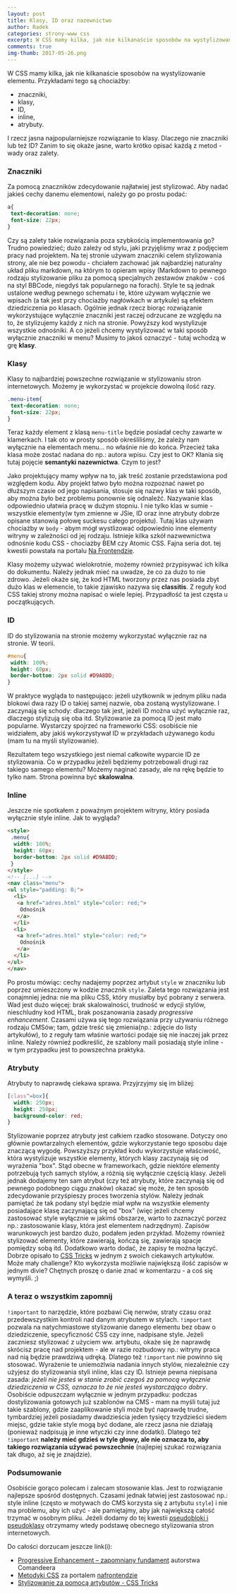 ```yaml
---
layout: post
title: Klasy, ID oraz nazewnictwo
author: Radek
categories: strony-www css
excerpt: W CSS mamy kilka, jak nie kilkanaście sposobów na wystylizowanie elementu. Przykładami tego..
comments: true
img-thumb: 2017-05-26.png
---
```



W CSS mamy kilka, jak nie kilkanaście sposobów na wystylizowanie elementu. Przykładami tego są chociażby:


- znaczniki,
- klasy,
- ID,
- inline,
- atrybuty.


I rzecz jasna najpopularniejsze rozwiązanie to klasy. Dlaczego nie znaczniki lub też ID? Zanim to się okaże jasne, warto krótko opisać każdą z metod - wady oraz zalety.

### Znaczniki

Za pomocą znaczników zdecydowanie najłatwiej jest stylizować. Aby nadać jakieś cechy danemu elementowi, należy go po prostu podać:

```css
a{
 text-decoration: none;
 font-size: 22px;
}
```

Czy są zalety takie rozwiązania poza szybkością implementowania go? Trudno powiedzieć; dużo zależy od stylu, jaki przyjęliśmy wraz z podjęciem pracy nad projektem. Na tej stronie używam znaczniki celem stylizowania strony, ale nie bez powodu - chciałem zachować jak najbardziej naturalny układ pliku markdown, na którym to opieram wpisy (Markdown to pewnego rodzaju stylizowanie pliku za pomocą specjalnych zestawów znaków - coś na styl BBCode, niegdyś tak popularnego na forach). Style te są jednak ustalone według pewnego schematu i te, które używam wyłącznie we wpisach (a tak jest przy chociażby nagłówkach w artykule) są efektem dziedziczenia po klasach. Ogólnie jednak rzecz biorąc rozwiązanie wykorzystujące wyłącznie znaczniki jest raczej odrzucane ze względu na to, że stylizujemy każdy z nich na stronie. Powyższy kod wystylizuje wszystkie odnośniki. A co jeżeli chcemy wystylizować w taki sposób wyłącznie znaczniki w menu? Musimy to jakoś oznaczyć - tutaj wchodzą w grę **klasy**.


### Klasy

Klasy to najbardziej powszechne rozwiązanie w stylizowaniu stron internetowych. Możemy je wykorzystać w projekcie dowolną ilość razy.

```css
.menu-item{
 text-decoration: none;
 font-size: 22px;
}
```

Teraz każdy element z klasą `menu-title` będzie posiadał cechy zawarte w klamerkach. I tak oto w prosty sposób określiliśmy, że zależy nam wyłącznie na elementach menu... no właśnie nie do końca. Przecież taka klasa może zostać nadana do np.: autora wpisu. Czy jest to OK? Kłania się tutaj pojęcie **semantyki nazewnictwa**. Czym to jest?

Jako projektujący mamy wpływ na to, jak treść zostanie przedstawiona pod względem kodu. Aby projekt łatwo było można rozpoznać nawet po dłuższym czasie od jego napisania, stosuje się nazwy klas w taki sposób, aby można było bez problemu ponownie się odnaleźć. Nazywanie klas odpowiednio ułatwia pracę w dużym stopniu. I nie tylko klas w sumie - wszystkie elementy(w tym zmienne w JSie, ID oraz inne atrybuty dobrze opisane stanowią połowę suckesu całego projektu). Tutaj klas używam chociażby w `body` - abym mógł wystlizować odpowiednio inne elementy witryny w zależności od jej rodzaju. Istnieje kilka szkół nazwewnictwa odnośnie kodu CSS - chociażby BEM czy Atomic CSS. Fajna seria dot. tej kwestii powstała na portalu [Na Frontendzie](https://nafrontendzie.pl/metodyki-css-1-oocss/).

Klasy możemy używać wielokrotnie, możemy również przypisywać ich kilka do dokumentu. Należy jednak mieć na uwadze, że co za dużo to nie zdrowo. Jeżeli okaże się, że kod HTML tworzony przez nas posiada zbyt dużo klas w elemencie, to takie zjawisko nazywa się **classitis**. Z reguły kod CSS takiej strony można napisać o wiele lepiej. Przypadłość ta jest częsta u początkujących.

### ID

ID do stylizowania na stronie możemy wykorzystać wyłącznie raz na stronie. W teorii.

```css
#menu{
 width: 100%;
 height: 60px;
 border-bottom: 2px solid #D9A8DD;
}
```

W praktyce wygląda to następująco: jeżeli użytkownik w jednym pliku nada blokowi dwa razy ID o takiej samej nazwie, oba zostaną wystylizowane. I zaczynają się schody: dlaczego tak jest, jeżeli ID można użyć wyłącznie raz, dlaczego stylizują się oba itd. Stylizowanie za pomocą ID jest mało popularne. Wystarczy spojrzeć na frameworki CSS: osobiście nie widziałem, aby jakiś wykorzystywał ID w przykładach używanego kodu (mam tu na myśli stylizowanie).

Rezultatem tego wszystkiego jest niemal całkowite wyparcie ID ze stylizowania. Co w przypadku jeżeli będziemy potrzebowali drugi raz takiego samego elementu? Możemy naginać zasady, ale na rękę będzie to tylko nam. Strona powinna być **skalowalna**.

### Inline
Jeszcze nie spotkałem z poważnym projektem witryny, który posiada wyłącznie style inline. Jak to wygląda?
```html
<style>
 .menu{
  width: 100%;
  height: 60px;
  border-bottom: 2px solid #D9A8DD;
 }
</style>
<!-- [...] -->
<nav class="menu">
<ul style="padding: 0;">
  <li>
   <a href="adres.html" style="color: red;">
    Odnośnik
   </a>
  </li>
  <li>
   <a href="adres.html" style="color: red;">
    Odnośnik
   </a>
  </li>
</ul>
</nav>
```

Po prostu mówiąc: cechy nadajemy poprzez artybut `style` w znaczniku lub poprzez umieszczony w kodzie znacznik `style`. Zaleta tego rozwiązania jest conajmniej jedna: nie ma pliku CSS, który musiałby być pobrany z serwera. Wad jest dużo więcej: brak skalowalności, trudność w edycji stylów, nieschludny kod HTML, brak poszanowania zasady *progressive enhancement*. Czasami używa się tego rozwiązania przy używaniu różnego rodzaju CMSów; tam, gdzie treść się zmienia(np.: zdjęcie do listy artykułów), to z reguły tam właśnie wartości podaje się nie inaczej jak przez inline. Należy również podkreślić, że szablony maili posiadają style inline - w tym przypadku jest to powszechna praktyka.

### Atrybuty
Atrybuty to naprawdę ciekawa sprawa. Przyjrzyjmy się im bliżej:

```css
[class^=box]{
  width: 250px;
  height: 250px;
  background-color: red;
}
```

Stylizowanie poprzez atrybuty jest całkiem rzadko stosowane. Dotyczy ono głównie powtarzalnych elementów, gdzie wykorzystanie tego sposobu daje znaczącą wygodę. Powszyższy przykład kodu wykorzystuje właściwość, która wystylizuje wszystkie elementy, których klasy zaczynają się od wyrażenia "box". Stąd obecne w frameworkach, gdzie niektóre elementy potrzebują tych samych stylów, a różnią się wyłącznie częścią klasy. Jeżeli jednak dodajemy ten sam atrybut (czy też atrybuty, które zaczynają się od pewnego podobnego ciągu znaków) okazać się może, że ten sposób zdecydowanie przyśpieszy proces tworzenia stylów. Należy jednak pamiętać że tak podany styl będzie miał wpłw na wszystkie elementy posiadające klasę zaczynającą się od "box" (więc jeżeli chcemy zastosować style wyłącznie w jakimś obszarze, warto to zaznaczyć porzez np.: zastosowanie klasy, która jest elementem nadrzędnym). Zapisów warunkowych jest bardzo dużo, podałem jeden przykład. Możemy również stylizować elementy, które zawierają, kończą się, zawierają spacje pomiędzy sobą itd. Dodatkowo warto dodać, że zapisy te można łączyć. Dobrze opisało to [CSS Tricks](https://css-tricks.com/attribute-selectors/) w jednym z swoich ciekawych artykułów. Może mały challenge? Kto wykorzysta możliwie największą ilość zapisów w jednym divie? Chętnych proszę o danie znać w komentarzu - a coś się wymyśli. ;)

### A teraz o wszystkim zapomnij

`!important` to narzędzie, które pozbawi Cię nerwów, straty czasu oraz przedewszystkim kontroli nad danym atrybutem w stylach. `!important` pozwala na natychmiastowe stylizowanie danego elementu bez obaw o dziedziczenie, specyficzność CSS czy inne, nadpisane style. Jeżeli zaczniesz stylizować z użyciem ww. artybutu, okaże się że naprawdę skrócisz pracę nad projektem - ale w razie rozbudowy np.: witryny praca nad nią będzie prawdziwą udręką. Dlatego też `!important` nie powinno się stosować. Wyrażenie te uniemożlwia nadania innych stylów, niezależnie czy użyjesz do stylizowania styli inline, klas czy ID. Istnieje pewna niepisana zasada: *jeżeli nie jesteś w stanie zrobić czegoś za pomocą wyłącznie dziedziczenia w CSS, oznacza to że nie jesteś wystarczająco dobry*. Osobiście odpuszczam wyłącznie w jednym przypadku: podczas dostylizowania gotowych już szablonów na CMS - mam na myśli tutaj już takie szablony, gdzie zaaplikowanie styli może być naprawdę trudne, tymbardziej jeżeli posiadamy dwadzieścia jeden tysięcy trzydzieści siedem miejsc, gdzie takie style mogą być dodane, ale rzecz jasna nie działają (ponieważ nadpisują je inne wtyczki czy inne dodatki). Dlatego też `!important` **należy mieć gdzieś w tyle głowy, ale nie oznacza to, aby takiego rozwiązania używać powszechnie** (najlepiej szukać rozwiązania tak długo, aż się je znajdzie).

### Podsumowanie

Osobiście gorąco polecam i zalecam stosowanie klas. Jest to rozwiązanie najlepsze spośród dostępnych. Czasami jednak łatwiej jest zastosować np.: style inline (często w motywach do CMS korzysta się z artybutu `style`) i nie ma problemu, aby ich użyć - ale pamiętajmy, aby jak największą całość trzymać w osobnym pliku. Jeżeli dodamy do tej kwestii [pseudobloki i pseudoklasy](https://radek024.github.io/blog/bykiwkodzie/css/2017/05/19/pseudoklasy_oraz_pseudoelementy/) otrzymamy wtedy podstawę obecnego stylizowania stron internetowych.


Do całości dorzucam jeszcze link(i):

- [Progressive Enhancement – zapomniany fundament](http://webroad.pl/inne/3722-progressive-enhancement-zapomniany-fundament) autorstwa Comandeera
- [Metodyki CSS](https://nafrontendzie.pl/metodyki-css-1-oocss/) za portalem [nafrontendzie](https://nafrontendzie.pl)
- [Stylizowanie za pomocą artybutów - CSS Tricks](https://css-tricks.com/attribute-selectors/)
